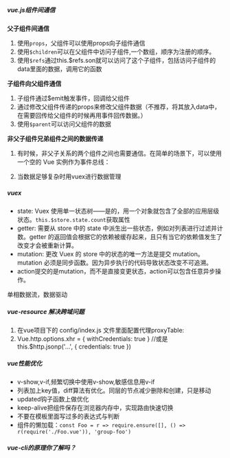 ##### vue.js组件间通信
**父子组件间通信**
1. 使用`props`，父组件可以使用props向子组件通信
2. 使用`$children`可以在父组件中访问子组件,一个数组，顺序为注册的顺序。
3. 使用`$refs`通过this.$refs.son就可以访问了这个子组件，包括访问子组件的data里面的数据，调用它的函数

**子组件向父组件通信**
1. 子组件通过$emit触发事件，回调给父组件
2. 通过修改父组件传递的props来修改父组件数据（不推荐，将其放入data中，在需要回传给父组件的时候再用事件回传数据。）
3. 使用`$parent`可以访问父组件的数据

**非父子组件兄弟组件之间的数据传递**
1. 有时候，非父子关系的两个组件之间也需要通信。在简单的场景下，可以使用一个空的 Vue 实例作为事件总线：

2. 当数据足够复杂时用vuex进行数据管理


##### vuex
- state: Vuex 使用单一状态树——是的，用一个对象就包含了全部的应用层级状态。`this.$store.state.count`获取属性
- getter: 需要从 store 中的 state 中派生出一些状态，例如对列表进行过滤并计数。getter 的返回值会根据它的依赖被缓存起来，且只有当它的依赖值发生了改变才会被重新计算。
- mutation: 更改 Vuex 的 store 中的状态的唯一方法是提交 mutation。mutation 必须是同步函数。因为异步执行的代码导致状态改变不可追溯。
- action提交的是mutation，而不是直接变更状态，action可以包含任意异步操作。

单相数据流，数据驱动

##### vue-resource 解决跨域问题
1. 在vue项目下的 config/index.js 文件里面配置代理proxyTable:
2. Vue.http.options.xhr = { withCredentials: true }
   //或是
   this.$http.jsonp('...', { credentials: true })


##### vue性能优化

- v-show,v-if,频繁切换中使用v-show,敏感信息用v-if
- 列表加上key值，diff算法有优化。同层的节点减少删除和创建，只是移动
- updated钩子函数上做优化
- keep-alive把组件保存在浏览器内存中，实现路由快速切换
- 不要在模板里面写过多的表达式与判断
- 组件的懒加载：`const Foo = r => require.ensure([], () => r(require('./Foo.vue')), 'group-foo')`

##### vue-cli的原理你了解吗？


